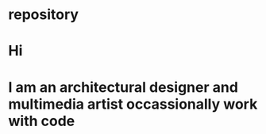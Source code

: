 # repository
# Hi
# I am an architectural designer and multimedia artist occassionally work with code 
